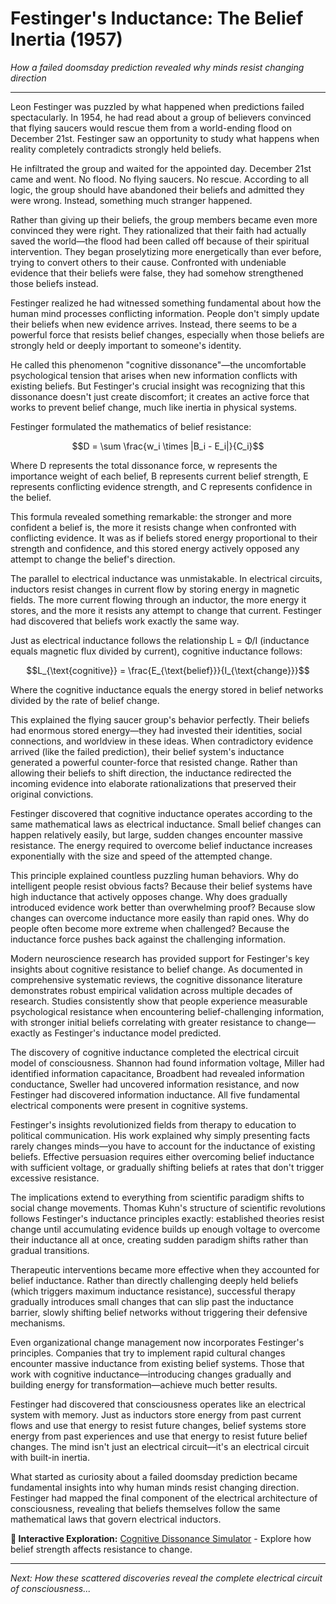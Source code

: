 # Festinger's Inductance: The Belief Inertia (1957)

*How a failed doomsday prediction revealed why minds resist changing direction*

---

Leon Festinger was puzzled by what happened when predictions failed spectacularly. In 1954, he had read about a group of believers convinced that flying saucers would rescue them from a world-ending flood on December 21st. Festinger saw an opportunity to study what happens when reality completely contradicts strongly held beliefs.

He infiltrated the group and waited for the appointed day. December 21st came and went. No flood. No flying saucers. No rescue. According to all logic, the group should have abandoned their beliefs and admitted they were wrong. Instead, something much stranger happened.

Rather than giving up their beliefs, the group members became even more convinced they were right. They rationalized that their faith had actually saved the world—the flood had been called off because of their spiritual intervention. They began proselytizing more energetically than ever before, trying to convert others to their cause. Confronted with undeniable evidence that their beliefs were false, they had somehow strengthened those beliefs instead.

Festinger realized he had witnessed something fundamental about how the human mind processes conflicting information. People don't simply update their beliefs when new evidence arrives. Instead, there seems to be a powerful force that resists belief changes, especially when those beliefs are strongly held or deeply important to someone's identity.

He called this phenomenon "cognitive dissonance"—the uncomfortable psychological tension that arises when new information conflicts with existing beliefs. But Festinger's crucial insight was recognizing that this dissonance doesn't just create discomfort; it creates an active force that works to prevent belief change, much like inertia in physical systems.

Festinger formulated the mathematics of belief resistance:

$$D = \sum \frac{w_i \times |B_i - E_i|}{C_i}$$

Where D represents the total dissonance force, w represents the importance weight of each belief, B represents current belief strength, E represents conflicting evidence strength, and C represents confidence in the belief.

This formula revealed something remarkable: the stronger and more confident a belief is, the more it resists change when confronted with conflicting evidence. It was as if beliefs stored energy proportional to their strength and confidence, and this stored energy actively opposed any attempt to change the belief's direction.

The parallel to electrical inductance was unmistakable. In electrical circuits, inductors resist changes in current flow by storing energy in magnetic fields. The more current flowing through an inductor, the more energy it stores, and the more it resists any attempt to change that current. Festinger had discovered that beliefs work exactly the same way.

Just as electrical inductance follows the relationship L = Φ/I (inductance equals magnetic flux divided by current), cognitive inductance follows:

$$L_{\text{cognitive}} = \frac{E_{\text{belief}}}{I_{\text{change}}}$$

Where the cognitive inductance equals the energy stored in belief networks divided by the rate of belief change.

This explained the flying saucer group's behavior perfectly. Their beliefs had enormous stored energy—they had invested their identities, social connections, and worldview in these ideas. When contradictory evidence arrived (like the failed prediction), their belief system's inductance generated a powerful counter-force that resisted change. Rather than allowing their beliefs to shift direction, the inductance redirected the incoming evidence into elaborate rationalizations that preserved their original convictions.

Festinger discovered that cognitive inductance operates according to the same mathematical laws as electrical inductance. Small belief changes can happen relatively easily, but large, sudden changes encounter massive resistance. The energy required to overcome belief inductance increases exponentially with the size and speed of the attempted change.

This principle explained countless puzzling human behaviors. Why do intelligent people resist obvious facts? Because their belief systems have high inductance that actively opposes change. Why does gradually introduced evidence work better than overwhelming proof? Because slow changes can overcome inductance more easily than rapid ones. Why do people often become more extreme when challenged? Because the inductance force pushes back against the challenging information.

Modern neuroscience research has provided support for Festinger's key insights about cognitive resistance to belief change. As documented in comprehensive systematic reviews, the cognitive dissonance literature demonstrates robust empirical validation across multiple decades of research. Studies consistently show that people experience measurable psychological resistance when encountering belief-challenging information, with stronger initial beliefs correlating with greater resistance to change—exactly as Festinger's inductance model predicted.

The discovery of cognitive inductance completed the electrical circuit model of consciousness. Shannon had found information voltage, Miller had identified information capacitance, Broadbent had revealed information conductance, Sweller had uncovered information resistance, and now Festinger had discovered information inductance. All five fundamental electrical components were present in cognitive systems.

Festinger's insights revolutionized fields from therapy to education to political communication. His work explained why simply presenting facts rarely changes minds—you have to account for the inductance of existing beliefs. Effective persuasion requires either overcoming belief inductance with sufficient voltage, or gradually shifting beliefs at rates that don't trigger excessive resistance.

The implications extend to everything from scientific paradigm shifts to social change movements. Thomas Kuhn's structure of scientific revolutions follows Festinger's inductance principles exactly: established theories resist change until accumulating evidence builds up enough voltage to overcome their inductance all at once, creating sudden paradigm shifts rather than gradual transitions.

Therapeutic interventions became more effective when they accounted for belief inductance. Rather than directly challenging deeply held beliefs (which triggers maximum inductance resistance), successful therapy gradually introduces small changes that can slip past the inductance barrier, slowly shifting belief networks without triggering their defensive mechanisms.

Even organizational change management now incorporates Festinger's principles. Companies that try to implement rapid cultural changes encounter massive inductance from existing belief systems. Those that work with cognitive inductance—introducing changes gradually and building energy for transformation—achieve much better results.

Festinger had discovered that consciousness operates like an electrical system with memory. Just as inductors store energy from past current flows and use that energy to resist future changes, belief systems store energy from past experiences and use that energy to resist future belief changes. The mind isn't just an electrical circuit—it's an electrical circuit with built-in inertia.

What started as curiosity about a failed doomsday prediction became fundamental insights into why human minds resist changing direction. Festinger had mapped the final component of the electrical architecture of consciousness, revealing that beliefs themselves follow the same mathematical laws that govern electrical inductors.

**🔗 Interactive Exploration:** [Cognitive Dissonance Simulator](../demos/notebooks/festinger_demo.ipynb) - Explore how belief strength affects resistance to change.

---

*Next: How these scattered discoveries reveal the complete electrical circuit of consciousness...* 
